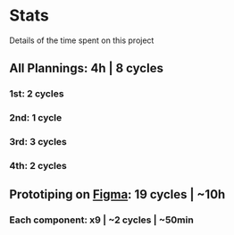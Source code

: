 # Stats
Details of the time spent on this project

## All Plannings: 4h | 8 cycles
### 1st: 2 cycles
### 2nd: 1 cycle
### 3rd: 3 cycles
### 4th: 2 cycles

## Prototiping on [Figma]: 19 cycles | ~10h
### Each component: x9 | ~2 cycles | ~50min


[Figma]: https://www.figma.com/file/wUBzhofzIoWjlNo0ZdNbZ1/Provi-Challenge?node-id=0%3A1
[Dev]: https://github.com/savio591/provi-clone/tree/dev

[projects]: https://github.com/savio591/provi-clone/projects/1
[issues]: https://github.com/savio591/provi-clone/issues
[milestones]: https://github.com/savio591/provi-clone/milestones
[STATS.md]: ./stats.md

[Provi]: https://provi.com.br